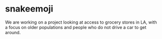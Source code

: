 # snakeemoji
We are working on a project looking at access to grocery stores in LA, with a focus on older populations and people who do not drive a car to get around.
